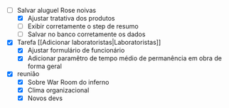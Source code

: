 - [ ] Salvar aluguel Rose noivas
	- [x] Ajustar tratativa dos produtos
	- [ ] Exibir corretamente o step de resumo
	- [ ] Salvar no banco corretamente os dados
- [x] Tarefa [[Adicionar laboratoristas|Laboratoristas]]
	- [x] Ajustar formulário de funcionário
	- [x] Adicionar paramêtro de tempo médio de permanência em obra de forma geral
- [x] reunião
	- [x] Sobre War Room do inferno
	- [x] Clima organizacional
	- [x] Novos devs